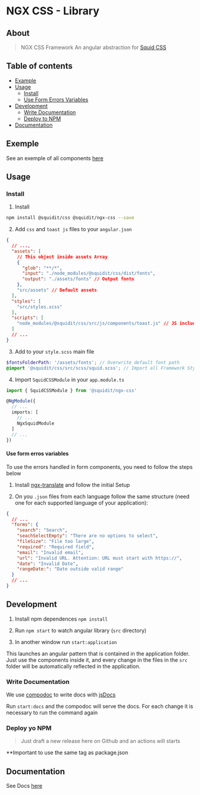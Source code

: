 # NGX CSS - Library

## About

> NGX CSS Framework An angular abstraction for [Squid CSS](https://github.com/squidit/css)

## Table of contents

- [Example](#example)
- [Usage](#usage)
  - [Install](#install)
  - [Use Form Errors Variables](#use-form-errors-variables)
- [Development](#development)
  - [Write Documentation](#write-documentation)
  - [Deploy to NPM](#deploy-to-npm)
- [Documentation](#documentation)

## Exemple

See an exemple of all components [here](https://css.squidit.com.br/styleguide)

## Usage

### Install

1. Install

```bash
npm install @squidit/css @squidit/ngx-css --save
```

2. Add `css` and `toast js` files to your `angular.json`

```json
{
  // ...,
  "assets": [
    // This object inside assets Array
    {
      "glob": "**/*",
      "input": "./node_modules/@squidit/css/dist/fonts",
      "output": "./assets/fonts" // Output fonts
    },
    "src/assets" // Default assets
  ],
  "styles": [
    "src/styles.scss"
  ],
  "scripts": [
    "node_modules/@squidit/css/src/js/components/toast.js" // JS includes
  ]
  // ...
}
```

3. Add to your `style.scss` main file

```scss
$fontsFolderPath: '/assets/fonts'; // Overwrite default font path
@import '@squidit/css/src/scss/squid.scss'; // Import all Framework Styles
```

4. Import `SquidCSSModule` in your `app.module.ts`

```ts
import { SquidCSSModule } from '@squidit/ngx-css'

@NgModule({
  // ...
  imports: [
    // ...
    NgxSquidModule
  ]
  // ...
})
```

#### Use form erros variables

To use the errors handled in form components, you need to follow the steps below

1. Install [ngx-translate](https://github.com/ngx-translate/core) and follow the initial Setup

2. On you `.json` files from each language follow the same structure (need one for each supported language of your application):

```json
{
  // ...
  "forms": {
    "search": "Search",
    "seachSelectEmpty": "There are no options to select",
    "fileSize": "File too large",
    "required": "Required field",
    "email": "Invalid email",
    "url": "Invalid URL. Attention: URL must start with https://",
    "date": "Invalid Date",
    "rangeDate:": "Date outside valid range"
  }
  // ...
}
```

## Development

1. Install npm dependences `npm install`

2. Run `npm start` to watch angular library (`src` directory)

3. In another window run `start:application`

This launches an angular pattern that is contained in the application folder. Just use the components inside it, and every change in the files in the `src` folder will be automatically reflected in the application.

### Write Documentation

We use [compodoc](https://github.com/compodoc/compodoc) to write docs with [jsDocs](https://jsdoc.app/)

Run `start:docs` and the compodoc will serve the docs. For each change it is necessary to run the command again

### Deploy yo NPM

> Just draft a new release here on Github and an actions will starts

**Important to use the same tag as package.json

## Documentation

See Docs [here](https://ngx-css.squidit.com.br)
